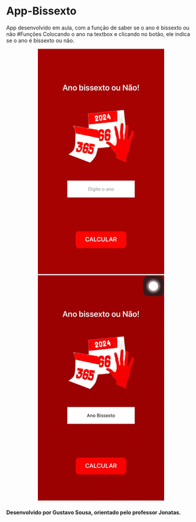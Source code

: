 # App-Bissexto
App desenvolvido em aula, com a função de saber se o ano é bissexto ou não 
#Funções 
Colocando o ano na textbox e clicando no botão, ele indica se o ano é bissexto ou não.
<p align="center" >
  <img src="img02.jpeg" alt="imagem do app" height="600" widht="550">
  <img src="img01.jpeg" alt="imagem do app" height="600" widht="550">
</p>


#### Desenvolvido por Gustavo Sousa, orientado pelo professor Jonatas.

